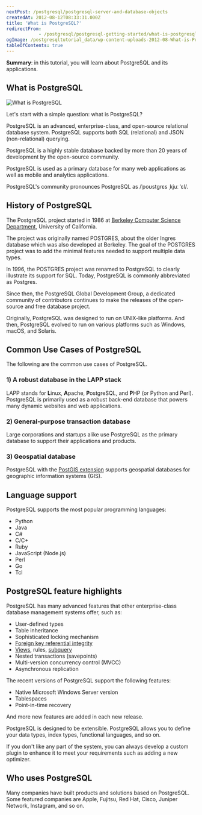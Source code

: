 ```yaml
---
nextPost: /postgresql/postgresql-server-and-database-objects
createdAt: 2012-08-12T08:33:31.000Z
title: 'What is PostgreSQL?'
redirectFrom: 
            - /postgresql/postgresql-getting-started/what-is-postgresql
ogImage: /postgresqltutorial_data/wp-content-uploads-2012-08-What-is-PostgreSQL.png
tableOfContents: true
---
```


**Summary**: in this tutorial, you will learn about PostgreSQL and its applications.

## What is PostgreSQL

![What is PostgreSQL](/postgresqltutorial_data/wp-content-uploads-2012-08-What-is-PostgreSQL.png)

Let's start with a simple question: what is PostgreSQL?

PostgreSQL is an advanced, enterprise-class, and open-source relational database system. PostgreSQL supports both SQL (relational) and JSON (non-relational) querying.

PostgreSQL is a highly stable database backed by more than 20 years of development by the open-source community.

PostgreSQL is used as a primary database for many web applications as well as mobile and analytics applications.

PostgreSQL's community pronounces PostgreSQL as /ˈpoʊstɡrɛs ˌkjuː ˈɛl/.

## History of PostgreSQL

The PostgreSQL project started in 1986 at [Berkeley Computer Science Department](http://www.cs.berkeley.edu/), University of California.

The project was originally named POSTGRES, about the older Ingres database which was also developed at Berkeley. The goal of the POSTGRES project was to add the minimal features needed to support multiple data types.

In 1996, the POSTGRES project was renamed to PostgreSQL to clearly illustrate its support for SQL. Today, PostgreSQL is commonly abbreviated as Postgres.

Since then, the PostgreSQL Global Development Group, a dedicated community of contributors continues to make the releases of the open-source and free database project.

Originally, PostgreSQL was designed to run on UNIX-like platforms. And then, PostgreSQL evolved to run on various platforms such as Windows, macOS, and Solaris.

## Common Use Cases of PostgreSQL

The following are the common use cases of PostgreSQL.

### 1) A robust database in the LAPP stack

LAPP stands for **L**inux, **A**pache, **P**ostgreSQL, and **P**HP (or Python and Perl). PostgreSQL is primarily used as a robust back-end database that powers many dynamic websites and web applications.

### 2) General-purpose transaction database

Large corporations and startups alike use PostgreSQL as the primary database to support their applications and products.

### 3) Geospatial database

PostgreSQL with the [PostGIS extension](https://postgis.net/) supports geospatial databases for geographic information systems (GIS).

## Language support

PostgreSQL supports the most popular programming languages:

- Python
- Java
- C#
- C/C+
- Ruby
- JavaScript (Node.js)
- Perl
- Go
- Tcl

## PostgreSQL feature highlights

PostgreSQL has many advanced features that other enterprise-class database management systems offer, such as:

- User-defined types
- Table inheritance
- Sophisticated locking mechanism
- [Foreign key referential integrity](/postgresql/postgresql-foreign-key)
- [Views](/postgresql/postgresql-views), rules, [subquery](/postgresql/postgresql-subquery)
- Nested transactions (savepoints)
- Multi-version concurrency control (MVCC)
- Asynchronous replication

The recent versions of PostgreSQL support the following features:

- Native Microsoft Windows Server version
- Tablespaces
- Point-in-time recovery

And more new features are added in each new release.

PostgreSQL is designed to be extensible. PostgreSQL allows you to define your data types, index types, functional languages, and so on.

If you don't like any part of the system, you can always develop a custom plugin to enhance it to meet your requirements such as adding a new optimizer.

## Who uses PostgreSQL

Many companies have built products and solutions based on PostgreSQL. Some featured companies are Apple, Fujitsu, Red Hat, Cisco, Juniper Network, Instagram, and so on.

